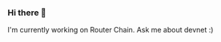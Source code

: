 ### Hi there 👋

I'm currently working on Router Chain. Ask me about devnet :)

<!--
**isbla/isbla** is a ✨ _special_ ✨ repository because its `README.md` (this file) appears on your GitHub profile.

Here are some ideas to get you started:
- I'm currently working on Router Chain 
- 🔭 I’m currently working on ...
- 🌱 I’m currently learning ...
- 👯 I’m looking to collaborate on ...
- 🤔 I’m looking for help with ...
- 💬 Ask me about ...
- 📫 How to reach me: ...
- 😄 Pronouns: ...
- ⚡ Fun fact: ...
-->

